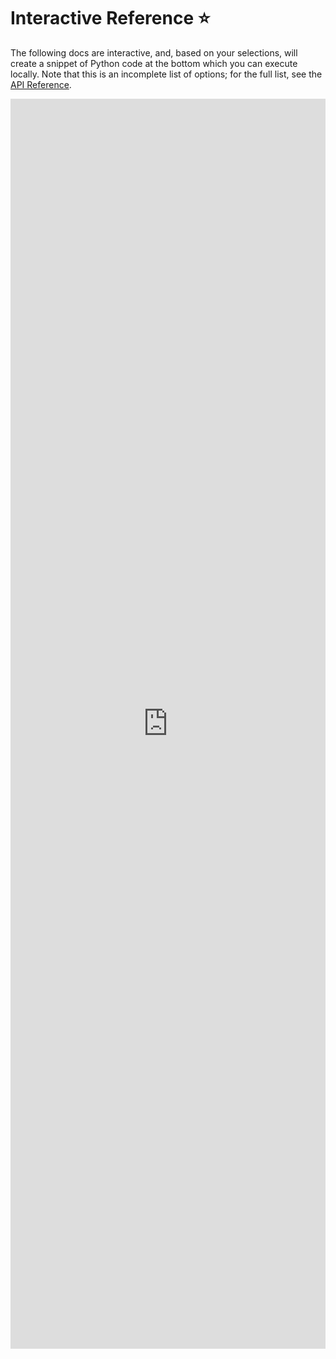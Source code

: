 # Interactive Reference ⭐

<!-- Display content from `astroautomata.com/pysr_interactive` -->

The following docs are interactive, and, based on your selections,
will create a snippet of Python code at the bottom which you can execute locally.
Note that this is an incomplete list of options; for the full list,
see the [API Reference](api.md).

<embed src="https://astroautomata.com/pysr_interactive" width="100%" height="2000px" />